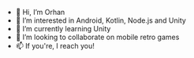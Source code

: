 - 👋 Hi, I’m Orhan
- 👀 I’m interested in Android, Kotlin, Node.js and Unity
- 🌱 I’m currently learning Unity
- 💞️ I’m looking to collaborate on mobile retro games
- 📫 If you're, I reach you!

<!---
orhanavan/orhanavan is a ✨ special ✨ repository because its `README.md` (this file) appears on your GitHub profile.
You can click the Preview link to take a look at your changes.
--->
